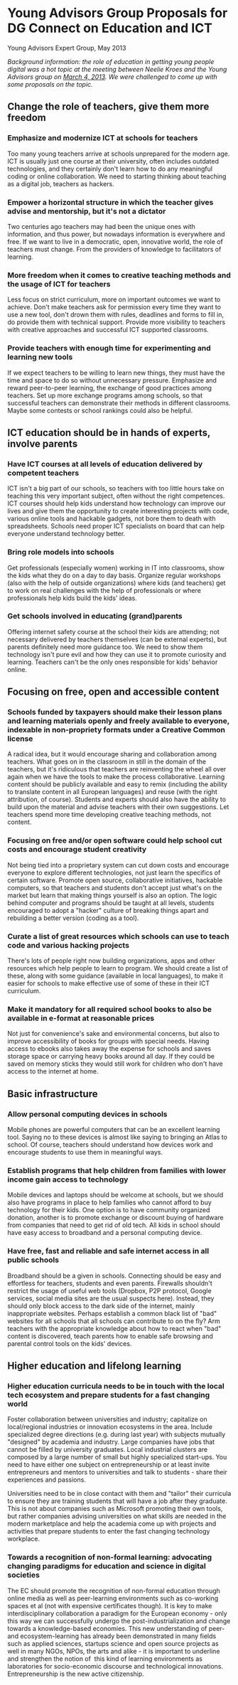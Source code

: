 # Young Advisors Group Proposals for DG Connect on Education and ICTYoung Advisors Expert Group, May 2013

*Background information: the role of education in getting young people digital was a hot topic at the meeting between Neelie Kroes and the Young Advisors group on [March 4, 2013](http://ec.europa.eu/digital-agenda/en/news/minutes-1st-meeting-between-neelie-kroes-and-young-advisors-group-4-march-2013). We were challenged to come up with some proposals on the topic.*

## Change the role of teachers, give them more freedom### Emphasize and modernize ICT at schools for teachersToo many young teachers arrive at schools unprepared for the modern age. ICT is usually just one course at their university, often includes outdated technologies, and they certainly don't learn how to do any meaningful coding or online collaboration. We need to starting thinking about teaching as a digital job, teachers as hackers.
### Empower a horizontal structure in which the teacher gives advise and mentorship, but it's not a dictatorTwo centuries ago teachers may had been the unique ones with information, and thus power, but nowadays information is everywhere and free. If we want to live in a democratic, open, innovative world, the role of teachers must change. From the providers of knowledge to facilitators of learning.### More freedom when it comes to creative teaching methods and the usage of ICT for teachersLess focus on strict curriculum, more on important outcomes we want to achieve. Don't make teachers ask for permission every time they want to use a new tool, don't drown them with rules, deadlines and forms to fill in, do provide them with technical support. Provide more visibility to teachers with creative approaches and successful ICT supported classrooms.### Provide teachers with enough time for experimenting and learning new tools If we expect teachers to be willing to learn new things, they must have the time and space to do so without unnecessary pressure. Emphasize and reward peer-to-peer learning, the exchange of good practices among teachers. Set up more exchange programs among schools, so that successful teachers can demonstrate their methods in different classrooms. Maybe some contests or school rankings could also be helpful. ## ICT education should be in hands of experts, involve parents### Have ICT courses at all levels of education delivered by competent teachers ICT isn't a big part of our schools, so teachers with too little hours take on teaching this very important subject, often without the right competences. ICT courses should help kids understand how technology can improve our lives and give them the opportunity to create interesting projects with code, various online tools and hackable gadgets, not bore them to death with spreadsheets. Schools need proper ICT specialists on board that can help everyone understand technology better.### Bring role models into schools Get professionals (especially women) working in IT into classrooms, show the kids what they do on a day to day basis. Organize regular workshops (also with the help of outside organizations) where kids (and teachers) get to work on real challenges with the help of professionals or where professionals help kids build the kids' ideas. ### Get schools involved in educating (grand)parentsOffering internet safety course at the school their kids are attending; not necessary delivered by teachers themselves (can be external experts), but parents definitely need more guidance too. We need to show them technology isn't pure evil and how they can use it to promote curiosity and learning. Teachers can't be the only ones responsible for kids' behavior online.
## Focusing on free, open and accessible content### Schools funded by taxpayers should make their lesson plans and learning materials openly and freely available to everyone, indexable in non-propriety formats under a Creative Common license 
A radical idea, but it would encourage sharing and collaboration among teachers. What goes on in the classroom in still in the domain of the teachers, but it's ridiculous that teachers are reinventing the wheel all over again when we have the tools to make the process collaborative. Learning content should be publicly available and easy to remix (including the ability to translate content in all European languages) and reuse (with the right attribution, of course). Students and experts should also have the ability to build upon the material and advise teachers with their own suggestions. Let teachers spend more time developing creative teaching methods, not content. ### Focusing on free and/or open software could help school cut costs and encourage student creativity Not being tied into a proprietary system can cut down costs and encourage everyone to explore different technologies, not just learn the specifics of certain software. Promote open source, collaborative initiatives, hackable computers, so that teachers and students don't accept just what's on the market but learn that making things yourself is also an option. The logic behind computer and programs should be taught at all levels, students encouraged to adopt a "hacker" culture of breaking things apart and rebuilding a better version (coding as a tool).
### Curate a list of great resources which schools can use to teach code and various hacking projects
There's lots of people right now building organizations, apps and other resources which help people to learn to program. We should create a list of these, along with some guidance (available in local languages), to make it easier for schools to make effective use of some of these in their ICT curriculum.### Make it mandatory for all required school books to also be available in e-format at reasonable prices
Not just for convenience's sake and environmental concerns, but also to improve accessibility of books for groups with special needs. Having access to ebooks also takes away the expense for schools and saves storage space or carrying heavy books around all day. If they could be saved on memory sticks they would still work for children who don't have access to the internet at home.
## Basic infrastructure
### Allow personal computing devices in schools 
Mobile phones are powerful computers that can be an excellent learning tool. Saying no to these devices is almost like saying to bringing an Atlas to school. Of course, teachers should understand how devices work and encourage students to use them in meaningful ways. ### Establish programs that help children from families with lower income gain access to technology
Mobile devices and laptops should be welcome at schools, but we should also have programs in place to help families who cannot afford to buy technology for their kids. One option is to have community organized donation, another is to promote exchange or discount buying of hardware from companies that need to get rid of old tech. All kids in school should have easy access to broadband and a personal computing device.
### Have free, fast and reliable and safe internet access in all public schools Broadband should be a given in schools. Connecting should be easy and effortless for teachers, students and even parents. Firewalls shouldn't restrict the usage of useful web tools (Dropbox, P2P protocol, Google services, social media sites are the usual suspects here). Instead, they should only block access to the dark side of the internet, mainly inappropriate websites. Perhaps establish a common black list of "bad" websites for all schools that all schools can contribute to on the fly? Arm teachers with the appropriate knowledge about how to react when "bad" content is discovered, teach parents how to enable safe browsing and parental control tools on the kids' devices.## Higher education and lifelong learning
### Higher education curricula needs to be in touch with the local tech ecosystem and prepare students for a fast changing worldFoster collaboration between universities and industry; capitalize on local/regional industries or innovation ecosystems in the area. Include specialized degree directions (e.g. during last year) with subjects mutually "designed" by academia and industry. Large companies have jobs that cannot be filled by university graduates. Local industrial clusters are composed by a large number of small but highly specialized start-ups. You need to have either one subject on entrepreneurship or at least invite entrepreneurs and mentors to universities and talk to students - share their experiences and passions. 

Universities need to be in close contact with them and "tailor" their curricula to ensure they are training students that will have a job after they graduate.  This is not about companies such as Microsoft promoting their own tools, but rather companies advising universities on what skills are needed in the modern marketplace and help the academia come up with projects and activities that prepare students to enter the fast changing technology workplace.
### Towards a recognition of non-formal learning: advocating changing paradigms for education and science in digital societies
The EC should promote the recognition of non-formal education through online media as well as peer-learning environments such as co-working spaces et al (not with expensive certificates though). It is key to make interdisciplinary collaboration a paradigm for the European economy - only this way we can successfully undergo the post-industrialization and change towards a knowledge-based economies. This new understanding of peer- and ecosystem-learning has already been demonstrated in many fields such as applied sciences, startups science and open source projects as well in many NGOs, NPOs, the arts and alike - it is important to underline and strengthen the notion of  this kind of learning environments as laboratories for socio-economic discourse and technological innovations. Entrepreneurship is the new active citizenship.